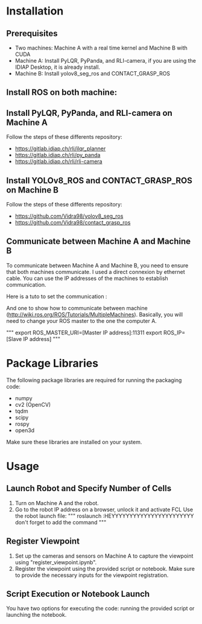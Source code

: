 # Installation

## Prerequisites
- Two machines: Machine A with a real time kernel and Machine B with CUDA
- Machine A: Install PyLQR, PyPanda, and RLI-camera, if you are using the IDIAP Desktop, it is already install.
- Machine B: Install yolov8_seg_ros and CONTACT_GRASP_ROS

## Install ROS on both machine:
## Install PyLQR, PyPanda, and RLI-camera on Machine A
Follow the steps of these differents repository:

- https://gitlab.idiap.ch/rli/ilqr_planner
- https://gitlab.idiap.ch/rli/py_panda
- https://gitlab.idiap.ch/rli/rli-camera
   
## Install YOLOv8_ROS and CONTACT_GRASP_ROS on Machine B
Follow the steps of these differents repository:

- https://github.com/Vidra98/yolov8_seg_ros
- https://github.com/Vidra98/contact_grasp_ros

## Communicate between Machine A and Machine B
To communicate between Machine A and Machine B, you need to ensure that both machines communicate. I used a direct connexion by ethernet cable. You can use the IP addresses of the machines to establish communication.

Here is a tuto to set the communication :

And one to show how to communicate between machine (http://wiki.ros.org/ROS/Tutorials/MultipleMachines). Basically, you will need to change your ROS master to the one the computer A. 

"""
export ROS_MASTER_URI=[Master IP address]:11311
export ROS_IP=[Slave IP address]
"""

# Package Libraries
The following package libraries are required for running the packaging code:

- numpy
- cv2 (OpenCV)
- tqdm
- scipy
- rospy
- open3d

Make sure these libraries are installed on your system.

# Usage

## Launch Robot and Specify Number of Cells
1. Turn on Machine A and the robot.
2. Go to the robot IP address on a browser, unlock it and activate FCL
Use the robot launch file:
"""
roslaunch :HEYYYYYYYYYYYYYYYYYYYYYYY don't forget to add the command
"""

## Register Viewpoint
1. Set up the cameras and sensors on Machine A to capture the viewpoint using "register_viewpoint.ipynb".
2. Register the viewpoint using the provided script or notebook. Make sure to provide the necessary inputs for the viewpoint registration.

## Script Execution or Notebook Launch
You have two options for executing the code: running the provided script or launching the notebook.
